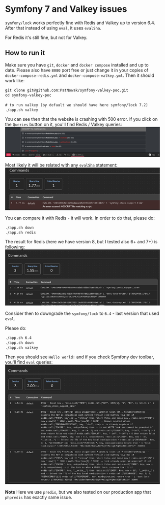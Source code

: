 # Symfony 7 and Valkey issues

`symfony/lock` works perfectly fine with Redis and Valkey up to version 6.4.
After that instead of using `eval`, it uses `evalSha`.

For Redis it's still fine, but not for Valkey.

## How to run it

Make sure you have `git`, `docker` and `docker compose` installed and up to date.
Please also have `8080` port free or just change it in your copies of `docker-compose-redis.yml` and `docker-compose-valkey.yml`.
Then it should work like:

```shell
git clone git@github.com:PatNowak/symfony-valkey-poc.git
cd symfony-valkey-poc

# to run valkey (by default we should have here symfony/lock 7.2)
./app.sh valkey
```

You can see then that the website is crashing with 500 error.
If you click on the `Queries` button on it, you'll find Redis / Valkey queries:
![dev_toolbar.png](screenshots/dev_toolbar.png)

Most likely it will be related with any `evalSha` statement:
![valkey_evalsha_error.png](screenshots/valkey_evalsha_error.png)

You can compare it with Redis - it will work.
In order to do that, please do:

```shell
./app.sh down
./app.sh redis
```

The result for Redis (here we have version 8, but I tested also 6+ and 7+) is following:
![redis_result.png](screenshots/redis_result.png)

Consider then to downgrade the `symfony/lock` to `6.4` - last version that used `eval`.

Please do:

```shell
./app.sh 6.4
./app.sh down
./app.sh valkey
```

Then you should see `Hello world!` and if you check Symfony dev toolbar, you'll find `eval` queries:
![valkey_fine_with_eval.png](screenshots/valkey_fine_with_eval.png)


**Note** Here we use `predis`, but we also tested on our production app that `phpredis` has exactly same issue.
